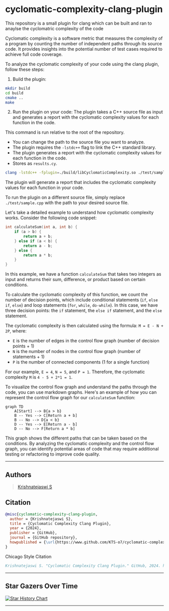 # cyclomatic-complexity-clang-plugin

This repository is a small plugin for clang which can be built and ran to anaylse the cyclomatric complexity of the code

Cyclomatic complexity is a software metric that measures the complexity of a program by counting the number of independent paths through its source code. It provides insights into the potential number of test cases required to achieve full code coverage.

To analyze the cyclomatic complexity of your code using the clang plugin, follow these steps:

1. Build the plugin:

```bash
mkdir build
cd build
cmake ..
make
```

2. Run the plugin on your code:
   The plugin takes a C++ source file as input and generates a report with the cyclomatic complexity values for each function in the code.

This command is run relative to the root of the repository.

- You can change the path to the source file you want to analyze.
- The plugin requires the `-lstdc++` flag to link the C++ standard library.
- The plugin generates a report with the cyclomatic complexity values for each function in the code.
- Stores as `results.cy`.

```bash
clang -lstdc++ -fplugin=./build/libCyclomaticComplexity.so ./test/sample.cpp
```

The plugin will generate a report that includes the cyclomatic complexity values for each function in your code.

To run the plugin on a different source file, simply replace `./test/sample.cpp` with the path to your desired source file.

Let's take a detailed example to understand how cyclomatic complexity works. Consider the following code snippet:

```cpp
int calculateSum(int a, int b) {
    if (a > b) {
        return a + b;
    } else if (a < b) {
        return a - b;
    } else {
        return a * b;
    }
}
```

In this example, we have a function `calculateSum` that takes two integers as input and returns their sum, difference, or product based on certain conditions.

To calculate the cyclomatic complexity of this function, we count the number of decision points, which include conditional statements (`if`, `else if`, `else`) and loop statements (`for`, `while`, `do-while`). In this case, we have three decision points: the `if` statement, the `else if` statement, and the `else` statement.

The cyclomatic complexity is then calculated using the formula: `M = E - N + 2P`, where:

- `E` is the number of edges in the control flow graph (number of decision points + 1)
- `N` is the number of nodes in the control flow graph (number of statements + 1)
- `P` is the number of connected components (1 for a single function)

For our example, `E = 4`, `N = 5`, and `P = 1`. Therefore, the cyclomatic complexity `M` is `4 - 5 + 2*1 = 1`.

To visualize the control flow graph and understand the paths through the code, you can use markdown graphs. Here's an example of how you can represent the control flow graph for our `calculateSum` function:

```mermaid
graph TD
    A[Start] --> B{a > b}
    B -- Yes --> C[Return a + b]
    B -- No --> D{a < b}
    D -- Yes --> E[Return a - b]
    D -- No --> F[Return a * b]
```

This graph shows the different paths that can be taken based on the conditions. By analyzing the cyclomatic complexity and the control flow graph, you can identify potential areas of code that may require additional testing or refactoring to improve code quality.

---

## Authors

> [Krishnatejaswi S](https://www.github.com/KTS-o7)

## Citation

```bibtex
@misc{cyclomatic-complexity-clang-plugin,
  author = {Krishnatejaswi S},
  title = {Cyclomatic Complexity Clang Plugin},
  year = {2024},
  publisher = {GitHub},
  journal = {GitHub repository},
  howpublished = {\url{https://www.github.com/KTS-o7/cyclomatic-complexity-clang-plugin}}
}
```

Chicago Style Citation

```bibtex
Krishnatejaswi S. "Cyclomatic Complexity Clang Plugin." GitHub, 2024. https://www.github.com/KTS-o7/cyclomatic-complexity-clang-plugin.
```

---

## Star Gazers Over Time

[![Star History Chart](https://api.star-history.com/svg?repos=KTS-o7/cyclomatic-complexity-clang-plugin&type=Date)](https://star-history.com/#KTS-o7/cyclomatic-complexity-clang-pluginr&Date)

---
